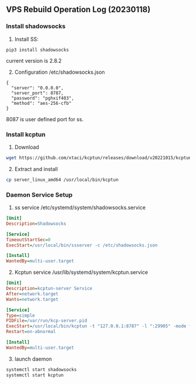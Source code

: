 ## VPS Rebuild Operation Log (20230118)

### Install shadowsocks

1. Install SS:
```python3
pip3 install shadowsocks
```
current version is 2.8.2

2. Configuration
/etc/shadowsocks.json
```
{
  "server": "0.0.0.0",
  "server_port": 8787,
  "password": "pghxif403",
  "method": "aes-256-cfb"
}

```
8087 is user defined port for ss.

### Install kcptun

1. Download
```bash
wget https://github.com/xtaci/kcptun/releases/download/v20221015/kcptun-linux-amd64-20221015.tar.gz
```
2. Extract and install
```bash
cp server_linux_amd64 /usr/local/bin/kcptun
```

### Daemon Service Setup
1. ss service
/etc/systemd/system/shadowsocks.service
```ini
[Unit]
Description=Shadowsocks

[Service]
TimeoutStartSec=0
ExecStart=/usr/local/bin/ssserver -c /etc/shadowsocks.json

[Install]
WantedBy=multi-user.target
```

2. Kcptun service
/usr/lib/systemd/system/kcptun.service
```ini
[Unit]
Description=kcptun-server Service
After=network.target
Wants=network.target

[Service]
Type=simple
PIDFile=/var/run/kcp-server.pid
ExecStart=/usr/local/bin/kcptun -t "127.0.0.1:8787" -l ":29905" -mode fast -key pghxif403 -crypt aes -datashard 10 -parityshard 3 -mtu 1350 -sndwnd 512 -rcvwnd 512 -dscp 0
Restart=on-abnormal

[Install]
WantedBy=multi-user.target
```

3. launch daemon
```bash
systemctl start shadowsocks
systemctl start kcptun
```
